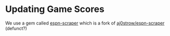 # Updating Game Scores

We use a gem called [espn-scraper](https://github.com/haruska/espn-scraper) which is a fork of [aj0strow/espn-scraper](https://github.com/aj0strow/espn-scraper) (defunct?)

